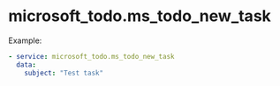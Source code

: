 # microsoft_todo.ms_todo_new_task

Example:

```yaml
- service: microsoft_todo.ms_todo_new_task
  data:
    subject: "Test task"
```

